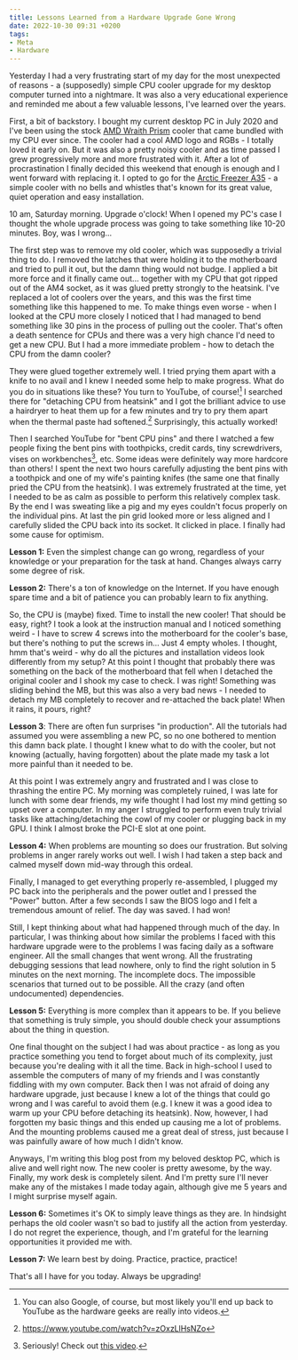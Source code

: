 ```yaml
---
title: Lessons Learned from a Hardware Upgrade Gone Wrong
date: 2022-10-30 09:31 +0200
tags:
- Meta
- Hardware
---
```


Yesterday I had a very frustrating start of my day for the most
unexpected of reasons - a (supposedly) simple CPU cooler upgrade for my
desktop computer turned into a nightmare. It was also a very educational
experience and reminded me about a few valuable lessons, I've learned
over the years.

First, a bit of backstory. I bought my current desktop PC in July 2020 and I've
been using the stock [AMD Wraith Prism](https://www.amd.com/en/technologies/cpu-cooler-solution) cooler that came bundled with my CPU ever
since. The cooler had a cool AMD logo and RGBs - I totally loved it early on. But it was
also a pretty noisy cooler and as time passed I grew progressively more and more
frustrated with it. After a lot of procrastination I finally decided this
weekend that enough is enough and I went forward with replacing it.  I opted to
go for the [Arctic Freezer A35](https://www.arctic.de/en/Freezer-A35/ACFRE00112A) - a simple cooler with no bells and whistles
that's known for its great value, quiet operation and easy installation.

10 am, Saturday morning. Upgrade o'clock! When I opened my PC's case I thought
the whole upgrade process was going to take something like 10-20 minutes. Boy,
was I wrong...

The first step was to remove my old cooler, which was supposedly a trivial thing
to do. I removed the latches that were holding it to the motherboard and
tried to pull it out, but the damn thing would not budge. I applied a bit more
force and it finally came out... together with my CPU that got ripped out of the
AM4 socket, as it was glued pretty strongly to the heatsink. I've replaced a lot
of coolers over the years, and this was the first time something like this
happened to me. To make things even worse - when I looked at the CPU more
closely I noticed that I had managed to bend something like 30 pins in the
process of pulling out the cooler. That's often a death sentence for CPUs and
there was a very high chance I'd need to get a new CPU. But I had a more
immediate problem - how to detach the CPU from the damn cooler?

They were glued together extremely well. I tried prying them apart with a knife
to no avail and I knew I needed some help to make progress. What do you do in
situations like these? You turn to YouTube, of course![^1] I searched there for
"detaching CPU from heatsink" and I got the brilliant advice to use a hairdryer
to heat them up for a few minutes and try to pry them apart when the thermal
paste had softened.[^2] Surprisingly, this actually worked!

Then I searched YouTube for "bent CPU pins" and there I watched a few people
fixing the bent pins with toothpicks, credit cards, tiny screwdrivers, vises on
workbenches[^3], etc. Some ideas were definitely way more hardcore than others! I
spent the next two hours carefully adjusting the bent pins with a toothpick and
one of my wife's painting knifes (the same one that finally pried the CPU from
the heatsink). I was extremely frustrated at the time, yet I needed to be as
calm as possible to perform this relatively complex task. By the end I was
sweating like a pig and my eyes couldn't focus properly on the individual
pins. At last the pin grid looked more or less aligned and I carefully slided
the CPU back into its socket. It clicked in place. I finally had some cause for
optimism.

**Lesson 1:** Even the simplest change can go wrong, regardless of your knowledge or
your preparation for the task at hand. Changes always carry some degree of risk.

**Lesson 2:** There's a ton of knowledge on the Internet. If you have enough spare
time and a bit of patience you can probably learn to fix anything.

So, the CPU is (maybe) fixed. Time to install the new cooler! That should be
easy, right? I took a look at the instruction manual and I noticed something
weird - I have to screw 4 screws into the motherboard for the cooler's base, but
there's nothing to put the screws in... Just 4 empty wholes. I thought, hmm
that's weird - why do all the pictures and installation videos look differently
from my setup? At this point I thought that probably there was something on the
back of the motherboard that fell when I detached the original cooler and I
shook my case to check. I was right! Something was sliding behind the MB, but
this was also a very bad news - I needed to detach my MB completely to recover
and re-attached the back plate! When it rains, it pours, right?

**Lesson 3**: There are often fun surprises "in production". All the tutorials
had assumed you were assembling a new PC, so no one bothered to mention this
damn back plate. I thought I knew what to do with the cooler, but not knowing
(actually, having forgotten) about the plate made my task a lot more painful
than it needed to be.

At this point I was extremely angry and frustrated and I was close to thrashing
the entire PC. My morning was completely ruined, I was late for lunch with some
dear friends, my wife thought I had lost my mind getting so upset over a
computer. In my anger I struggled to perform even truly trivial tasks like
attaching/detaching the cowl of my cooler or plugging back in my GPU. I think I
almost broke the PCI-E slot at one point.

**Lesson 4:** When problems are mounting so does our frustration. But solving
problems in anger rarely works out well. I wish I had taken a step back and
calmed myself down mid-way through this ordeal.

Finally, I managed to get everything properly re-assembled, I plugged my PC back
into the peripherals and the power outlet and I pressed the "Power"
button. After a few seconds I saw the BIOS logo and I felt a tremendous amount
of relief. The day was saved. I had won!

Still, I kept thinking about what had happened through much of the day. In
particular, I was thinking about how similar the problems I faced with this
hardware upgrade were to the problems I was facing daily as a software
engineer. All the small changes that went wrong. All the frustrating debugging
sessions that lead nowhere, only to find the right solution in 5 minutes on the
next morning. The incomplete docs. The impossible scenarios that turned out to
be possible. All the crazy (and often undocumented) dependencies.

**Lesson 5:** Everything is more complex than it appears to be. If you believe
that something is truly simple, you should double check your assumptions about
the thing in question.

One final thought on the subject I had was about practice - as long as you
practice something you tend to forget about much of its complexity, just because
you're dealing with it all the time. Back in high-school I used to assemble the
computers of many of my friends and I was constantly fiddling with my own
computer. Back then I was not afraid of doing any hardware upgrade, just because
I knew a lot of the things that could go wrong and I was careful to avoid them
(e.g. I knew it was a good idea to warm up your CPU before detaching its
heatsink). Now, however, I had forgotten my basic things and this ended up
causing me a lot of problems. And the mounting problems caused me a great deal
of stress, just because I was painfully aware of how much I didn't know.

Anyways, I'm writing this blog post from my beloved desktop PC, which is
alive and well right now. The new cooler is pretty awesome, by the way. Finally,
my work desk is completely silent. And I'm pretty sure I'll never make any of
the mistakes I made today again, although give me 5 years and I might surprise
myself again.

**Lesson 6:** Sometimes it's OK to simply leave things as they are. In hindsight
perhaps the old cooler wasn't so bad to justify all the action from yesterday.
I do not regret the experience, though, and I'm grateful for the learning
opportunities it provided me with.

**Lesson 7:** We learn best by doing. Practice, practice, practice!

That's all I have for you today. Always be upgrading!

[^1]: You can also Google, of course, but most likely you'll end up back to YouTube as the hardware geeks are really into videos.
[^2]: <https://www.youtube.com/watch?v=zOxzLlHsNZo>
[^3]: Seriously! Check out [this video](https://www.youtube.com/watch?v=zOxzLlHsNZo).
